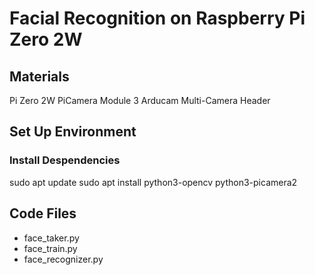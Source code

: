 # Facial Recognition on Raspberry Pi Zero 2W
## Materials 
Pi Zero 2W
PiCamera Module 3
Arducam Multi-Camera Header
## Set Up Environment
### Install Despendencies
sudo apt update
sudo apt install python3-opencv python3-picamera2
## Code Files
- face_taker.py
- face_train.py
- face_recognizer.py